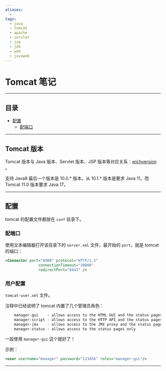```yaml
---
aliases:
  - 
tags:
  - java
  - tomcat
  - apache
  - servlet
  - jsp
  - jdk
  - web
  - javaweb
---
```


# Tomcat 笔记

---

## 目录
* [配置](#tomcat_config)
	* [配端口](#tomcat_config_port)

---

## <span id="tomcat_versions">Tomcat 版本</span>

Tomcat 版本与 Java 版本、Servlet 版本、JSP 版本等对应关系：[wichversion](https://tomcat.apache.org/whichversion.html) 。

支持 Java8 最后一个版本是 10.0.* 版本。从 10.1.* 版本是要求 Java 11，而 Tomcat 11.0 版本要求 Java 17。 

---

## <span id="tomcat_config">配置</span>

tomcat 的配置文件都放在 `conf` 目录下。

### <span id="tomcat_config_port">配端口</span>
使用文本编辑器打开该目录下的 `server.xml` 文件，最开始的 `port`，就是 tomcat 的端口：
```xml
<Connector port="8080" protocol="HTTP/1.1"
               connectionTimeout="20000"
               redirectPort="8443" />
```

### <span id="tomcat_config_user">用户配置</span>

`tomcat-user.xml` 文件。

注释中已经说明了 tomcat 内置了几个管理员角色：
```xml
	manager-gui    - allows access to the HTML GUI and the status pages
    manager-script - allows access to the HTTP API and the status pages
    manager-jmx    - allows access to the JMX proxy and the status pages
    manager-status - allows access to the status pages only
```

一般使用 `manager-gui` 这个就好了！

示例：
```xml
<user username="manager" password="123456" roles="manager-gui"/>
```

---
